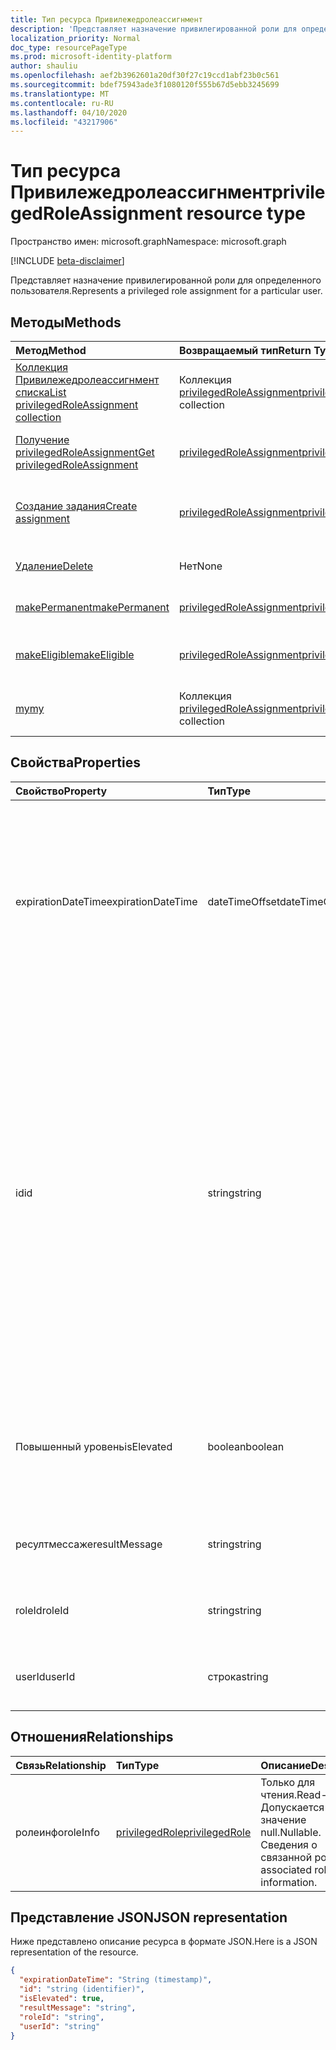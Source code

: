 ```yaml
---
title: Тип ресурса Привилежедролеассигнмент
description: 'Представляет назначение привилегированной роли для определенного пользователя. '
localization_priority: Normal
doc_type: resourcePageType
ms.prod: microsoft-identity-platform
author: shauliu
ms.openlocfilehash: aef2b3962601a20df30f27c19ccd1abf23b0c561
ms.sourcegitcommit: bdef75943ade3f1080120f555b67d5ebb3245699
ms.translationtype: MT
ms.contentlocale: ru-RU
ms.lasthandoff: 04/10/2020
ms.locfileid: "43217906"
---
```

# <a name="privilegedroleassignment-resource-type"></a><span data-ttu-id="8947a-103">Тип ресурса Привилежедролеассигнмент</span><span class="sxs-lookup"><span data-stu-id="8947a-103">privilegedRoleAssignment resource type</span></span>

<span data-ttu-id="8947a-104">Пространство имен: microsoft.graph</span><span class="sxs-lookup"><span data-stu-id="8947a-104">Namespace: microsoft.graph</span></span>

[!INCLUDE [beta-disclaimer](../../includes/beta-disclaimer.md)]

<span data-ttu-id="8947a-105">Представляет назначение привилегированной роли для определенного пользователя.</span><span class="sxs-lookup"><span data-stu-id="8947a-105">Represents a privileged role assignment for a particular user.</span></span> 


## <a name="methods"></a><span data-ttu-id="8947a-106">Методы</span><span class="sxs-lookup"><span data-stu-id="8947a-106">Methods</span></span>

| <span data-ttu-id="8947a-107">Метод</span><span class="sxs-lookup"><span data-stu-id="8947a-107">Method</span></span>           | <span data-ttu-id="8947a-108">Возвращаемый тип</span><span class="sxs-lookup"><span data-stu-id="8947a-108">Return Type</span></span>    |<span data-ttu-id="8947a-109">Описание</span><span class="sxs-lookup"><span data-stu-id="8947a-109">Description</span></span>|
|:---------------|:--------|:----------|
|[<span data-ttu-id="8947a-110">Коллекция Привилежедролеассигнмент списка</span><span class="sxs-lookup"><span data-stu-id="8947a-110">List privilegedRoleAssignment collection</span></span>](../api/privilegedroleassignment-list.md) | <span data-ttu-id="8947a-111">Коллекция [privilegedRoleAssignment](privilegedroleassignment.md)</span><span class="sxs-lookup"><span data-stu-id="8947a-111">[privilegedRoleAssignment](privilegedroleassignment.md) collection</span></span>|<span data-ttu-id="8947a-112">Получение коллекции объектов Привилежедролеассигнмент.</span><span class="sxs-lookup"><span data-stu-id="8947a-112">Get the collection of privilegedRoleAssignment objects.</span></span>|
|[<span data-ttu-id="8947a-113">Получение privilegedRoleAssignment</span><span class="sxs-lookup"><span data-stu-id="8947a-113">Get privilegedRoleAssignment</span></span>](../api/privilegedroleassignment-get.md) | [<span data-ttu-id="8947a-114">privilegedRoleAssignment</span><span class="sxs-lookup"><span data-stu-id="8947a-114">privilegedRoleAssignment</span></span>](privilegedroleassignment.md) |<span data-ttu-id="8947a-115">Чтение свойств и связей объекта Привилежедролеассигнмент.</span><span class="sxs-lookup"><span data-stu-id="8947a-115">Read properties and relationships of privilegedRoleAssignment object.</span></span>|
|[<span data-ttu-id="8947a-116">Создание задания</span><span class="sxs-lookup"><span data-stu-id="8947a-116">Create assignment</span></span>](../api/privilegedroleassignment-post-privilegedroleassignments.md) |[<span data-ttu-id="8947a-117">privilegedRoleAssignment</span><span class="sxs-lookup"><span data-stu-id="8947a-117">privilegedRoleAssignment</span></span>](privilegedroleassignment.md)| <span data-ttu-id="8947a-118">Создайте новое назначение путем публикации в коллекции назначений.</span><span class="sxs-lookup"><span data-stu-id="8947a-118">Create a new assignment by posting to the assignments collection.</span></span>|
|[<span data-ttu-id="8947a-119">Удаление</span><span class="sxs-lookup"><span data-stu-id="8947a-119">Delete</span></span>](../api/privilegedroleassignment-delete.md) | <span data-ttu-id="8947a-120">Нет</span><span class="sxs-lookup"><span data-stu-id="8947a-120">None</span></span> |<span data-ttu-id="8947a-121">Удаление объекта privilegedRoleAssignment.</span><span class="sxs-lookup"><span data-stu-id="8947a-121">Delete privilegedRoleAssignment object.</span></span> |
|[<span data-ttu-id="8947a-122">makePermanent</span><span class="sxs-lookup"><span data-stu-id="8947a-122">makePermanent</span></span>](../api/privilegedroleassignment-makepermanent.md)|[<span data-ttu-id="8947a-123">privilegedRoleAssignment</span><span class="sxs-lookup"><span data-stu-id="8947a-123">privilegedRoleAssignment</span></span>](privilegedroleassignment.md)|<span data-ttu-id="8947a-124">Выполнение назначения ролей как бессрочного.</span><span class="sxs-lookup"><span data-stu-id="8947a-124">Make the role assignment as permanent.</span></span>|
|[<span data-ttu-id="8947a-125">makeEligible</span><span class="sxs-lookup"><span data-stu-id="8947a-125">makeEligible</span></span>](../api/privilegedroleassignment-makeeligible.md)|[<span data-ttu-id="8947a-126">privilegedRoleAssignment</span><span class="sxs-lookup"><span data-stu-id="8947a-126">privilegedRoleAssignment</span></span>](privilegedroleassignment.md)|<span data-ttu-id="8947a-127">Выполнение назначения ролей как соответствующего требованиям.</span><span class="sxs-lookup"><span data-stu-id="8947a-127">Make the role assignment as eligible.</span></span>|
|[<span data-ttu-id="8947a-128">my</span><span class="sxs-lookup"><span data-stu-id="8947a-128">my</span></span>](../api/privilegedroleassignment-my.md)|<span data-ttu-id="8947a-129">Коллекция [privilegedRoleAssignment](privilegedroleassignment.md)</span><span class="sxs-lookup"><span data-stu-id="8947a-129">[privilegedRoleAssignment](privilegedroleassignment.md) collection</span></span>|<span data-ttu-id="8947a-130">Получение привилегированных назначений ролей текущего пользователя.</span><span class="sxs-lookup"><span data-stu-id="8947a-130">Get the current user's privileged role assignments.</span></span>|

## <a name="properties"></a><span data-ttu-id="8947a-131">Свойства</span><span class="sxs-lookup"><span data-stu-id="8947a-131">Properties</span></span>
| <span data-ttu-id="8947a-132">Свойство</span><span class="sxs-lookup"><span data-stu-id="8947a-132">Property</span></span>     | <span data-ttu-id="8947a-133">Тип</span><span class="sxs-lookup"><span data-stu-id="8947a-133">Type</span></span>   |<span data-ttu-id="8947a-134">Описание</span><span class="sxs-lookup"><span data-stu-id="8947a-134">Description</span></span>|
|:---------------|:--------|:----------|
|<span data-ttu-id="8947a-135">expirationDateTime</span><span class="sxs-lookup"><span data-stu-id="8947a-135">expirationDateTime</span></span>|<span data-ttu-id="8947a-136">dateTimeOffset</span><span class="sxs-lookup"><span data-stu-id="8947a-136">dateTimeOffset</span></span>|<span data-ttu-id="8947a-137">Дата и время в формате UTC, когда истечет срок действия назначения роли Temporary privileged.</span><span class="sxs-lookup"><span data-stu-id="8947a-137">The UTC DateTime when the temporary privileged role assignment will be expired.</span></span> <span data-ttu-id="8947a-138">Для назначения постоянной роли значение равно null.</span><span class="sxs-lookup"><span data-stu-id="8947a-138">For permanent role assignment, the value is null.</span></span>|
|<span data-ttu-id="8947a-139">id</span><span class="sxs-lookup"><span data-stu-id="8947a-139">id</span></span>|<span data-ttu-id="8947a-140">string</span><span class="sxs-lookup"><span data-stu-id="8947a-140">string</span></span>| <span data-ttu-id="8947a-141">Уникальный идентификатор для назначения привилегированной роли.</span><span class="sxs-lookup"><span data-stu-id="8947a-141">The unique identifier for the privileged role assignment.</span></span> <span data-ttu-id="8947a-142">Только для чтения.</span><span class="sxs-lookup"><span data-stu-id="8947a-142">Read-only.</span></span> <span data-ttu-id="8947a-143">Он имеет формат "userId_roleId", где userId — это строка GUID для идентификатора пользователя Azure AD, а roleId — строка GUID для идентификатора роли администратора Azure.</span><span class="sxs-lookup"><span data-stu-id="8947a-143">It is in the format of 'userId_roleId', where userId is the GUID string for Azure AD user id, and roleId is the GUID string for Azure administrator role id.</span></span>|
|<span data-ttu-id="8947a-144">Повышенный уровень</span><span class="sxs-lookup"><span data-stu-id="8947a-144">isElevated</span></span>|<span data-ttu-id="8947a-145">boolean</span><span class="sxs-lookup"><span data-stu-id="8947a-145">boolean</span></span>|<span data-ttu-id="8947a-146">**значение true** , если назначение роли активировано.</span><span class="sxs-lookup"><span data-stu-id="8947a-146">**true** if the role assignment is activated.</span></span> <span data-ttu-id="8947a-147">**значение false** , если назначение роли отключено.</span><span class="sxs-lookup"><span data-stu-id="8947a-147">**false** if the role assignment is deactivated.</span></span>|
|<span data-ttu-id="8947a-148">ресултмессаже</span><span class="sxs-lookup"><span data-stu-id="8947a-148">resultMessage</span></span>|<span data-ttu-id="8947a-149">string</span><span class="sxs-lookup"><span data-stu-id="8947a-149">string</span></span>|<span data-ttu-id="8947a-150">Результирующее сообщение, заданное службой.</span><span class="sxs-lookup"><span data-stu-id="8947a-150">Result message set by the service.</span></span>|
|<span data-ttu-id="8947a-151">roleId</span><span class="sxs-lookup"><span data-stu-id="8947a-151">roleId</span></span>|<span data-ttu-id="8947a-152">string</span><span class="sxs-lookup"><span data-stu-id="8947a-152">string</span></span>|<span data-ttu-id="8947a-153">Идентификатор роли.</span><span class="sxs-lookup"><span data-stu-id="8947a-153">Role identifier.</span></span> <span data-ttu-id="8947a-154">В формате строки GUID.</span><span class="sxs-lookup"><span data-stu-id="8947a-154">In GUID string format.</span></span>|
|<span data-ttu-id="8947a-155">userId</span><span class="sxs-lookup"><span data-stu-id="8947a-155">userId</span></span>|<span data-ttu-id="8947a-156">строка</span><span class="sxs-lookup"><span data-stu-id="8947a-156">string</span></span>|<span data-ttu-id="8947a-157">Идентификатор пользователя.</span><span class="sxs-lookup"><span data-stu-id="8947a-157">User identifier.</span></span> <span data-ttu-id="8947a-158">В формате строки GUID.</span><span class="sxs-lookup"><span data-stu-id="8947a-158">In GUID string format.</span></span>|

## <a name="relationships"></a><span data-ttu-id="8947a-159">Отношения</span><span class="sxs-lookup"><span data-stu-id="8947a-159">Relationships</span></span>
| <span data-ttu-id="8947a-160">Связь</span><span class="sxs-lookup"><span data-stu-id="8947a-160">Relationship</span></span> | <span data-ttu-id="8947a-161">Тип</span><span class="sxs-lookup"><span data-stu-id="8947a-161">Type</span></span>   |<span data-ttu-id="8947a-162">Описание</span><span class="sxs-lookup"><span data-stu-id="8947a-162">Description</span></span>|
|:---------------|:--------|:----------|
|<span data-ttu-id="8947a-163">ролеинфо</span><span class="sxs-lookup"><span data-stu-id="8947a-163">roleInfo</span></span>|[<span data-ttu-id="8947a-164">privilegedRole</span><span class="sxs-lookup"><span data-stu-id="8947a-164">privilegedRole</span></span>](privilegedrole.md)| <span data-ttu-id="8947a-165">Только для чтения.</span><span class="sxs-lookup"><span data-stu-id="8947a-165">Read-only.</span></span> <span data-ttu-id="8947a-166">Допускается значение null.</span><span class="sxs-lookup"><span data-stu-id="8947a-166">Nullable.</span></span> <span data-ttu-id="8947a-167">Сведения о связанной роли.</span><span class="sxs-lookup"><span data-stu-id="8947a-167">The associated role information.</span></span>|

## <a name="json-representation"></a><span data-ttu-id="8947a-168">Представление JSON</span><span class="sxs-lookup"><span data-stu-id="8947a-168">JSON representation</span></span>

<span data-ttu-id="8947a-169">Ниже представлено описание ресурса в формате JSON.</span><span class="sxs-lookup"><span data-stu-id="8947a-169">Here is a JSON representation of the resource.</span></span>

<!-- {
  "blockType": "resource",
  "optionalProperties": [

  ],
  "keyProperty": "id",
  "baseType":"microsoft.graph.entity",
  "@odata.type": "microsoft.graph.privilegedRoleAssignment"
}-->

```json
{
  "expirationDateTime": "String (timestamp)",
  "id": "string (identifier)",
  "isElevated": true,
  "resultMessage": "string",
  "roleId": "string",
  "userId": "string"
}

```

<!-- uuid: 8fcb5dbc-d5aa-4681-8e31-b001d5168d79
2015-10-25 14:57:30 UTC -->
<!--
{
  "type": "#page.annotation",
  "description": "privilegedRoleAssignment resource",
  "keywords": "",
  "section": "documentation",
  "tocPath": "",
  "suppressions": []
}
-->
